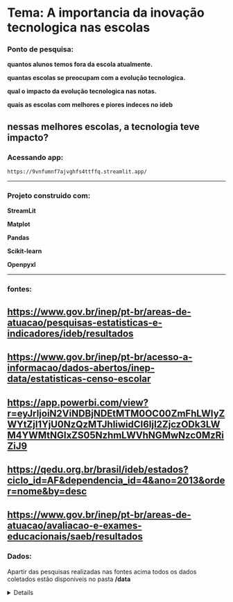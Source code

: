 # Tema: A importancia da inovação tecnologica nas escolas

### Ponto de pesquisa:
**quantos alunos temos fora da escola atualmente.**

**quantas escolas se preocupam com a evolução tecnologica.**

**qual o impacto da evolução tecnologica nas notas.**

**quais as escolas com melhores e piores indeces no ideb**

**nessas melhores escolas, a tecnologia teve impacto?**
---
### Acessando app:

```internet
https://9vnfumnf7ajvghfs4ttffq.streamlit.app/
```
---

### Projeto construido com:
**StreamLit**

**Matplot**

**Pandas**

**Scikit-learn**

**Openpyxl**

---
### fontes:
<a>https://www.gov.br/inep/pt-br/areas-de-atuacao/pesquisas-estatisticas-e-indicadores/ideb/resultados</a>
---
<a>https://www.gov.br/inep/pt-br/acesso-a-informacao/dados-abertos/inep-data/estatisticas-censo-escolar</a>
---
<a>https://app.powerbi.com/view?r=eyJrIjoiN2ViNDBjNDEtMTM0OC00ZmFhLWIyZWYtZjI1YjU0NzQzMTJhIiwidCI6IjI2ZjczODk3LWM4YWMtNGIxZS05NzhmLWVhNGMwNzc0MzRiZiJ9</a>
---
<a>https://qedu.org.br/brasil/ideb/estados?ciclo_id=AF&dependencia_id=4&ano=2013&order=nome&by=desc</a>
---
<a>https://www.gov.br/inep/pt-br/areas-de-atuacao/avaliacao-e-exames-educacionais/saeb/resultados</a>
---

### Dados:
Apartir das pesquisas realizadas nas fontes acima todos os dados coletados estão disponiveis no pasta **/data** 


<details>
<sumary># Analise de dados educacionais - Desafio</sumary>

## Objetivo

1. Extrair insights
2. Gerar visualização e relatorio
3. Utilizar inteligencia artificial(IA)

## Resolução

1. Acesso a dados com BigQuery
2. Definição de tema de analise
3. Analise os dados com Python, R ou SQL
4. Crie visualizações com graficos
5. Incorpore IA
6. Propor melhorias

## Dicas

1. Escolha um recorte do cenário encontrado
2. Documento o codigo
3. Visualização são chaves
4. Aproveite o Big query
</details>